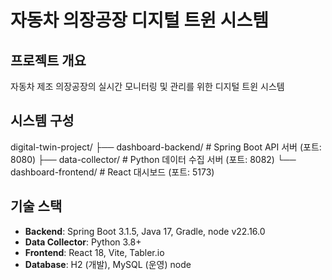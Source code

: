 # 자동차 의장공장 디지털 트윈 시스템

## 프로젝트 개요
자동차 제조 의장공장의 실시간 모니터링 및 관리를 위한 디지털 트윈 시스템

## 시스템 구성
digital-twin-project/
├── dashboard-backend/    # Spring Boot API 서버 (포트: 8080)
├── data-collector/      # Python 데이터 수집 서버 (포트: 8082)
└── dashboard-frontend/  # React 대시보드 (포트: 5173)

## 기술 스택
- **Backend**: Spring Boot 3.1.5, Java 17, Gradle, node v22.16.0
- **Data Collector**: Python 3.8+
- **Frontend**: React 18, Vite, Tabler.io
- **Database**: H2 (개발), MySQL (운영)
node 